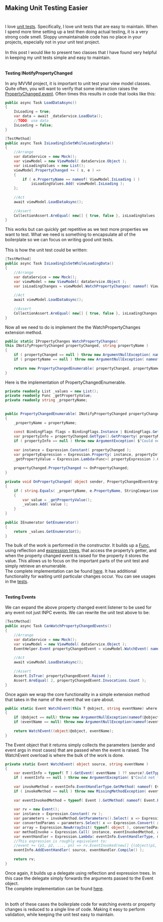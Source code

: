 

## Making Unit Testing Easier 
#
I love [unit tests](https://intellitect.com/improving-unit-tests-with-automocker/). Specifically, I love unit tests that are easy to maintain. When I spend more time setting up a test then doing actual testing, it is a very strong code smell. Sloppy unmaintainable code has no place in your projects, especially not in your unit test project.  
   
In this post I would like to present two classes that I have found very helpful in keeping my unit tests simple and easy to maintain.  
   
   
**Testing INotifyPropertyChanged**  
   
In any MVVM project, it is important to unit test your view model classes. Quite often, you will want to verify that some interaction raises the [PropertyChanged event](https://msdn.microsoft.com/en-us/library/system.componentmodel.inotifypropertychanged(v=vs.110).aspx). Often times this results in code that looks like this:

```csharp
public async Task LoadDataAsync()
{
    IsLoading = true;
    var data = await _dataService.LoadData();
    //TODO: use data
    IsLoading = false;
}

[TestMethod]
public async Task IsLoadingIsSetWhileLoadingData()
{
    //Arrange
    var dataService = new Mock();
    var viewModel = new ViewModel( dataService.Object );
    var isLoadingValues = new List();
    viewModel.PropertyChanged += ( s, e ) =>
    {
        if ( e.PropertyName == nameof( ViewModel.IsLoading ) )
        	isLoadingValues.Add( viewModel.IsLoading );
    };
 
    //Act
    await viewModel.LoadDataAsync();
 
    //Assert
    CollectionAssert.AreEqual( new[] { true, false }, isLoadingValues );
}
```

This works but can quickly get repetitive as we test more properties we want to test. What we need is something to encapsulate all of the boilerplate so we can focus on writing good unit tests.  
   
This is how the unit test could be written:

```csharp
[TestMethod]
public async Task IsLoadingIsSetWhileLoadingData()
{
    //Arrange
    var dataService = new Mock();
    var viewModel = new ViewModel( dataService.Object );
    var isLoadingChanges = viewModel.WatchPropertyChanges( nameof( ViewModel.IsLoading ) );
       
    //Act
    await viewModel.LoadDataAsync();
       
    //Assert
    CollectionAssert.AreEqual( new[] { true, false }, isLoadingChanges.ToList() );
}
```

Now all we need to do is implement the the WatchPropertyChanges extension method.

```csharp
public static IPropertyChanges WatchPropertyChanges(
this INotifyPropertyChanged propertyChanged, string propertyName )
{
    if ( propertyChanged == null ) throw new ArgumentNullException( nameof( propertyChanged ) );
    if ( propertyName == null ) throw new ArgumentNullException( nameof( propertyName ) );
 
    return new PropertyChangedEnumerable( propertyChanged, propertyName );
}
```

Here is the implementation of PropertyChangedEnumerable.

```csharp
private readonly List _values = new List();
private readonly Func _getPropertyValue;
private readonly string _propertyName;
        	
 
public PropertyChangedEnumerable( INotifyPropertyChanged propertyChanged, string propertyName )
{
    _propertyName = propertyName;
 
    const BindingFlags flags = BindingFlags.Instance | BindingFlags.GetProperty | BindingFlags.Public;
    var propertyInfo = propertyChanged.GetType().GetProperty( propertyName, flags );
    if ( propertyInfo == null ) throw new ArgumentException( $"Could not find public property getter for {propertyName} on {propertyChanged.GetType().FullName}" );
 
    var instance = Expression.Constant( propertyChanged );
    var propertyExpression = Expression.Property( instance, propertyInfo );
    _getPropertyValue = Expression.Lambda<Func>( propertyExpression ).Compile();
 
    propertyChanged.PropertyChanged += OnPropertyChanged;
}
 
private void OnPropertyChanged( object sender, PropertyChangedEventArgs e )
{
    if ( string.Equals( _propertyName, e.PropertyName, StringComparison.Ordinal ) )
    {
        var value = _getPropertyValue();
        _values.Add( value );
    }
}
 
public IEnumerator GetEnumerator()
{
    return _values.GetEnumerator();
}
```

The bulk of the work is performed in the constructor. It builds up a [Func](https://msdn.microsoft.com/en-us/library/bb534960(v=vs.110).aspx), using reflection and [expression trees](https://msdn.microsoft.com/en-us/library/mt654263.aspx), that access the property’s getter, and when the property changed event is raised for the property it stores the value. This allows us to focus on the important parts of the unit test and simply retrieve an enumerable.  
The complete implementation can be found [here](https://github.com/Keboo/UnitTestHelpers/blob/master/UnitTestHelpers.Tests/PropertyChangedHelper.cs). It has additional functionality for waiting until particular changes occur. You can see usages in the [tests](https://github.com/Keboo/UnitTestHelpers/blob/master/UnitTestHelpers.Tests/PropertyChangedTests.cs).  
   
   
**Testing Events**  
   
We can expand the above property changed event listener to be used for any event not just INPC events. We can rewrite the unit test above to be:

```csharp
[TestMethod]
public async Task CanWatchPropertyChangedEvents()
{
    //Arrange
    var dataService = new Mock();
    var viewModel = new ViewModel( dataService.Object );
    EventHelper.Event propertyChangedEvent = viewModel.WatchEvent( nameof( ViewModel.PropertyChanged ) );
 
    //Act
    await viewModel.LoadDataAsync();
 
    //Assert
    Assert.IsTrue( propertyChangedEvent.Raised );
    Assert.AreEqual( 2, propertyChangedEvent.Invocations.Count );
}
```

Once again we wrap the core functionality in a simple extension method that takes in the name of the event that we care about.

```csharp
public static Event WatchEvent(this T @object, string eventName) where T : class
{
    if (@object == null) throw new ArgumentNullException(nameof(@object));
    if (eventName == null) throw new ArgumentNullException(nameof(eventName));
        	
    return WatchEvent((object)@object, eventName);
}
```

The Event object that it returns simply collects the parameters (sender and event args in most cases) that are passed when the event is raised. The WatchEvent overload is where the bulk of the work is done.

```csharp
private static Event WatchEvent( object source, string eventName )
{
    var eventInfo = typeof( T ).GetEvent( eventName ) ?? source?.GetType().GetEvent( eventName );
    if ( eventInfo == null ) throw new ArgumentException( $"Could not find event {eventName} on {typeof( T ).FullName}" );
 
    var invokeMethod = eventInfo.EventHandlerType.GetMethod( nameof( EventHandler.Invoke ) );
    if ( invokeMethod == null ) throw new MissingMethodException( eventInfo.EventHandlerType.FullName, nameof( EventHandler.Invoke ) );
 
    var eventInvokedMethod = typeof( Event ).GetMethod( nameof( Event.EventInvoked ) );
 
    var rv = new Event();
    var instance = Expression.Constant( rv );
    var parameters = invokeMethod.GetParameters().Select( x => Expression.Parameter( x.ParameterType ) ).ToList();
    var convertedParams = parameters.Select( x => Expression.Convert( x, typeof( object ) ) );
    var array = Expression.NewArrayInit( typeof( object ), convertedParams );
    var methodInvoke = Expression.Call( instance, eventInvokedMethod, array );
    var eventHandler = Expression.Lambda( eventInfo.EventHandlerType, methodInvoke, parameters );
    //This expression is roughly equivalent to:
    //event += (p1, p2, ..., pn) => rv.EventInvoked(new[] {(object)p1, (object)p2, ..., (object)pn});
    eventInfo.AddEventHandler( source, eventHandler.Compile() );
 
    return rv;
}
```

Once again, it builds up a delegate using reflection and expression trees. In this case the delegate simply forwards the arguments passed to the Event object.  
The complete implementation can be found [here](https://github.com/Keboo/UnitTestHelpers/blob/master/UnitTestHelpers.Tests/EventHelper.cs).  
   
   
In both of these cases the boilerplate code for watching events or property changes is reduced to a single line of code. Making it easy to perform validation, while keeping the unit test easy to maintain.
